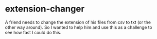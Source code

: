# extension-changer
A friend needs to change the extension of his files from csv to txt (or the other way around). So I wanted to help him and use this as a challenge to see how fast I could do this. 
